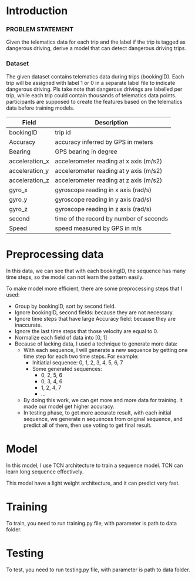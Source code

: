 # Introduction
### PROBLEM STATEMENT

Given the telematics data for each trip and the label if the trip is tagged as dangerous driving, 
derive a model that can detect dangerous driving trips.

### Dataset
The given dataset contains telematics data during trips (bookingID).
 Each trip will be assigned with label 1 or 0 in a separate label file to indicate dangerous driving. 
 Pls take note that dangerous drivings are labelled per trip, while each trip could contain thousands of telematics data points.
 participants are supposed to create the features based on the telematics data before training models.

| Field          | Description                             |
|----------------|-----------------------------------------|
| bookingID      | trip id                                 |
| Accuracy       | accuracy inferred by GPS in meters      |
| Bearing        | GPS bearing in degree                   |
| acceleration_x | accelerometer reading at x axis (m/s2)  |
| acceleration_y | accelerometer reading at y axis (m/s2)  |
| acceleration_z | accelerometer reading at z axis (m/s2)  |
| gyro_x         | gyroscope reading in x axis (rad/s)     |
| gyro_y         | gyroscope reading in y axis (rad/s)     |
| gyro_z         | gyroscope reading in z axis (rad/s)     |
| second         | time of the record by number of seconds |
| Speed          | speed measured by GPS in m/s            |
# Preprocessing data
In this data, we can see that with each bookingID, the sequence has many time steps, so the model can not learn the 
pattern easily.

To make model more efficient, there are some preprocessing steps that I used:
- Group by bookingID, sort by second field.
- Ignore bookingID, second fields: because they are not necessary.
- Ignore time steps that have large Accuracy field: because they are inaccurate.
- Ignore the last time steps that those velocity are equal to 0.
- Normalize each field of data into [0, 1]    
- Because of lacking data, I used a technique to generate more data:
    - With each sequence, I will generate a new sequence by getting one time step for each two time steps. For example:
        - Initiatial sequence: 0, 1, 2, 3, 4, 5, 6, 7
        - Some generated sequences:
            - 0, 2, 5, 6
            - 0, 3, 4, 6
            - 1, 2, 4, 7
            - ...
    - By doing this work, we can get more and more data for training. It made our model get higher accuracy.
    - In testing phase, to get more accurate result, with each initial sequence, we generate n sequences from original sequence,
    and predict all of them, then use voting to get final result. 

# Model
In this model, I use TCN architecture to train a sequence model. TCN can learn long sequence effectively.

This model have a light weight architecture, and it can predict very fast.

# Training
To train, you need to run training.py file, with parameter is path to data folder.

# Testing 
To test, you need to run testing.py file, with parameter is path to data folder.